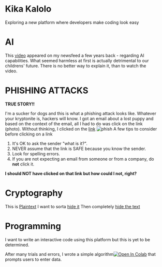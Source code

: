 # Kika Kalolo
Exploring a new platform where developers make coding look easy

# AI 

This [video](https://www.youtube.com/watch?v=F4WZ_k0vUDM) appeared on my newsfeed a few years back - regarding AI capabilities. What seemed harmless at first is actually detrimental to our childrens' future. There is no better way to explain it, than to watch the video.

# PHISHING ATTACKS

**TRUE STORY!!**

I'm a sucker for dogs and this is what a phishing attack looks like. Whatever your kryptonite is, hackers will know. I got an email about a lost puppy and based on the context of the email, all I had to do was click on the link (photo). Without thinking, I clicked on the [link](https://github.com/user-attachments/assets/e22cfcbd-5d30-48d0-9cb9-8ac5cd3e3e27)
![phish](https://github.com/user-attachments/assets/2b8b47c5-6b6e-4bbb-98a1-a7505389947a)
A few tips to consider before clicking on a link
1. It's OK to ask the sender "what is it?".
2.  NEVER assume that the link is SAFE because you know the sender.
3.  Look for spelling errors.
4.  If you are not expecting an email from someone or from a company, do **not** click it.
   
**I should NOT have clicked on that link but how could I not, right?**

# Cryptography

This is [Plaintext](https://github.com/user-attachments/assets/a427079f-b91c-49e9-ae4e-ce67d7f23463)
I want to sorta [hide it](https://github.com/user-attachments/assets/fea42c4a-50b0-474b-8f54-f66911bfa761)
Then completely [hide the text](https://github.com/user-attachments/assets/e3fea4e9-63e4-469c-8281-c3f60108121f)

# Programming

I want to write an interactive code using this platform but this is yet to be determined.

After many trials and errors, I wrote a simple algorithm[![Open In Colab](https://colab.research.google.com/assets/colab-badge.svg)](https://colab.research.google.com/github/LinuKKx/Kika-Kalolo.github.io/blob/main/UserInput.ipynb)
 that prompts users to enter data.
